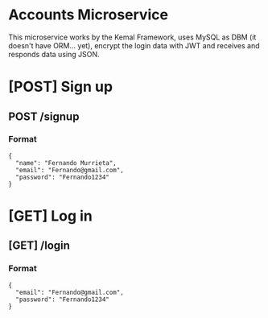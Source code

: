 # Accounts Microservice

  This microservice works by the Kemal Framework, uses MySQL as DBM (it doesn't have ORM... yet), encrypt the login data with JWT and receives and responds data       using JSON.
  
  <h1> [POST] Sign up </h3>
  <h2> POST /signup </h2>
  <h3> Format </h1>
  
  ```
  {
    "name": "Fernando Murrieta",
    "email": "Fernando@gmail.com",
    "password": "Fernando1234"
  }
```
  
  
  
  
  <h1> [GET] Log in </h3>
  <h2> [GET] /login </h2>
  <h3> Format </h1>
  
  ```
  {
    "email": "Fernando@gmail.com",
    "password": "Fernando1234"
  }
```
